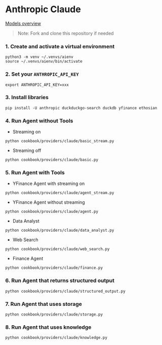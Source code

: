 # Anthropic Claude

[Models overview](https://docs.anthropic.com/claude/docs/models-overview)

> Note: Fork and clone this repository if needed

### 1. Create and activate a virtual environment

```shell
python3 -m venv ~/.venvs/aienv
source ~/.venvs/aienv/bin/activate
```

### 2. Set your `ANTHROPIC_API_KEY`

```shell
export ANTHROPIC_API_KEY=xxx
```

### 3. Install libraries

```shell
pip install -U anthropic duckduckgo-search duckdb yfinance ethosian
```

### 4. Run Agent without Tools

- Streaming on

```shell
python cookbook/providers/claude/basic_stream.py
```

- Streaming off

```shell
python cookbook/providers/claude/basic.py
```

### 5. Run Agent with Tools

- YFinance Agent with streaming on

```shell
python cookbook/providers/claude/agent_stream.py
```

- YFinance Agent without streaming

```shell
python cookbook/providers/claude/agent.py
```

- Data Analyst

```shell
python cookbook/providers/claude/data_analyst.py
```

- Web Search

```shell
python cookbook/providers/claude/web_search.py
```

- Finance Agent

```shell
python cookbook/providers/claude/finance.py
```

### 6. Run Agent that returns structured output

```shell
python cookbook/providers/claude/structured_output.py
```

### 7. Run Agent that uses storage

```shell
python cookbook/providers/claude/storage.py
```

### 8. Run Agent that uses knowledge

```shell
python cookbook/providers/claude/knowledge.py
```
